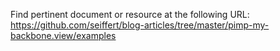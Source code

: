 Find pertinent document or resource at the following URL:
https://github.com/seiffert/blog-articles/tree/master/pimp-my-backbone.view/examples
